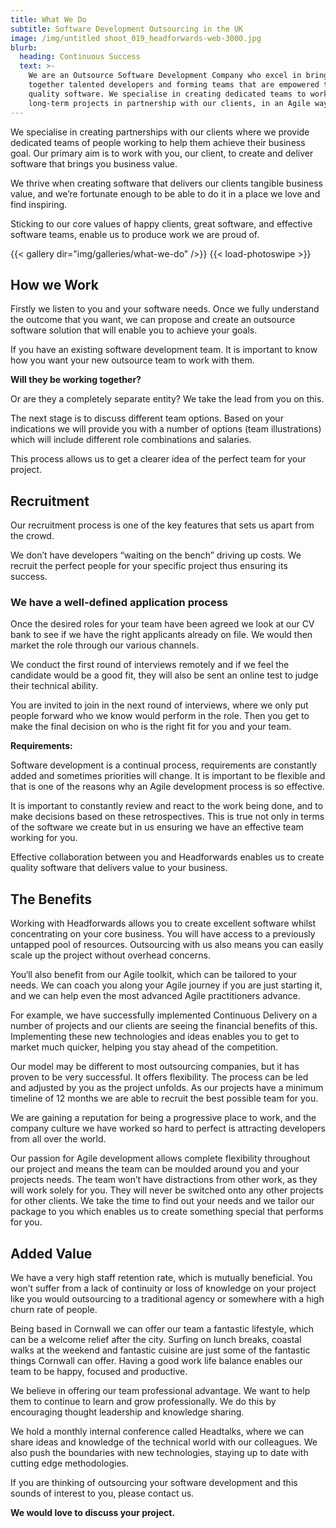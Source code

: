 ```yaml
---
title: What We Do
subtitle: Software Development Outsourcing in the UK
image: /img/untitled shoot_019_headforwards-web-3000.jpg
blurb:
  heading: Continuous Success
  text: >-
    We are an Outsource Software Development Company who excel in bringing
    together talented developers and forming teams that are empowered to deliver
    quality software. We specialise in creating dedicated teams to work on
    long-term projects in partnership with our clients, in an Agile way.
---
```

We specialise in creating partnerships with our clients where we provide dedicated teams of people working to help them achieve their business goal. Our primary aim is to work with you, our client, to create and deliver software that brings you business value.

We thrive when creating software that delivers our clients tangible business value, and we’re fortunate enough to be able to do it in a place we love and find inspiring.

Sticking to our core values of happy clients, great software, and effective software teams, enable us to produce work we are proud of.

{{< gallery dir="img/galleries/what-we-do" />}} {{< load-photoswipe >}}

## How we Work

Firstly we listen to you and your software needs. Once we fully understand the outcome that you want, we can propose and create an outsource software solution that will enable you to achieve your goals.

If you have an existing software development team. It is important to know how you want your new outsource team to work with them.

**Will they be working together?**

Or are they a completely separate entity? We take the lead from you on this.

The next stage is to discuss different team options. Based on your indications we will provide you with a number of options (team illustrations) which will include different role combinations and salaries.

This process allows us to get a clearer idea of the perfect team for your project.

## Recruitment

Our recruitment process is one of the key features that sets us apart from the crowd.

We don’t have developers “waiting on the bench” driving up costs. We recruit the perfect people for your specific project thus ensuring its success.

### We have a well-defined application process

Once the desired roles for your team have been agreed we look at our CV bank to see if we have the right applicants already on file. We would then market the role through our various channels.

We conduct the first round of interviews remotely and if we feel the candidate would be a good fit, they will also be sent an online test to judge their technical ability.

You are invited to join in the next round of interviews, where we only put people forward who we know would perform in the role. Then you get to make the final decision on who is the right fit for you and your team.

**Requirements:**

Software development is a continual process, requirements are constantly added and sometimes priorities will change. It is important to be flexible and that is one of the reasons why an Agile development process is so effective.

It is important to constantly review and react to the work being done, and to make decisions based on these retrospectives. This is true not only in terms of the software we create but in us ensuring we have an effective team working for you.

Effective collaboration between you and Headforwards enables us to create quality software that delivers value to your business.

## The Benefits

Working with Headforwards allows you to create excellent software whilst concentrating on your core business. You will have access to a previously untapped pool of resources. Outsourcing with us also means you can easily scale up the project without overhead concerns.

You‘ll also benefit from our Agile toolkit, which can be tailored to your needs. We can coach you along your Agile journey if you are just starting it, and we can help even the most advanced Agile practitioners advance.

For example, we have successfully implemented Continuous Delivery on a number of projects and our clients are seeing the financial benefits of this. Implementing these new technologies and ideas enables you to get to market much quicker, helping you stay ahead of the competition.

Our model may be different to most outsourcing companies, but it has proven to be very successful. It offers flexibility. The process can be led and adjusted by you as the project unfolds. As our projects have a minimum timeline of 12 months we are able to recruit the best possible team for you.

We are gaining a reputation for being a progressive place to work, and the company culture we have worked so hard to perfect is attracting developers from all over the world.

Our passion for Agile development allows complete flexibility throughout our project and means the team can be moulded around you and your projects needs. The team won’t have distractions from other work, as they will work solely for you. They will never be switched onto any other projects for other clients. We take the time to find out your needs and we tailor our package to you which enables us to create something special that performs for you.

## Added Value

We have a very high staff retention rate, which is mutually beneficial. You won’t suffer from a lack of continuity or loss of knowledge on your project like you would outsourcing to a traditional agency or somewhere with a high churn rate of people.

Being based in Cornwall we can offer our team a fantastic lifestyle, which can be a welcome relief after the city. Surfing on lunch breaks, coastal walks at the weekend and fantastic cuisine are just some of the fantastic things Cornwall can offer. Having a good work life balance enables our team to be happy, focused and productive.

We believe in offering our team professional advantage. We want to help them to continue to learn and grow professionally. We do this by encouraging thought leadership and knowledge sharing.

We hold a monthly internal conference called Headtalks, where we can share ideas and knowledge of the technical world with our colleagues. We also push the boundaries with new technologies, staying up to date with cutting edge methodologies.

If you are thinking of outsourcing your software development and this sounds of interest to you, please contact us.

**We would love to discuss your project.**
